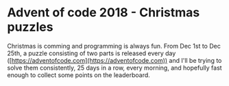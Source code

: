 # Advent of code 2018 - Christmas puzzles

Christmas is comming and programming is always fun. From Dec 1st to Dec 25th, a puzzle consisting of two parts is released every day ([https://adventofcode.com](https://adventofcode.com)) and I'll be trying to solve them consistently, 25 days in a row, every morning, and hopefully fast enough to collect some points on the leaderboard.
